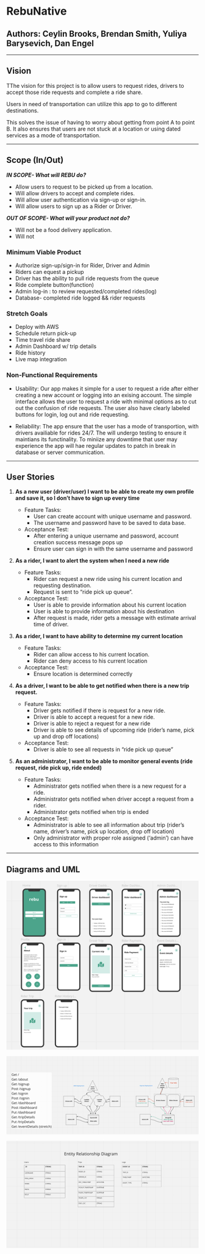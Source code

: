 # RebuNative

## Authors: Ceylin Brooks, Brendan Smith, Yuliya Barysevich, Dan Engel
___

## Vision

TThe vision for this project is to allow users to request rides, drivers to accept those ride requests and complete a ride share.

Users in need of transportation can utilize this app to go to different destinations.

This solves the issue of having to worry about getting from point A to point B. It also ensures that users are not stuck at a location or using dated services as a mode of transportation.

___

## Scope (In/Out)

***IN SCOPE- What will REBU do?***

- Allow users to request to be picked up from a location.
- Will allow drivers to accept and complete rides.
- Will allow user authentication via sign-up or sign-in.
- Will allow users to sign up as a Rider or Driver.

***OUT OF SCOPE- What will your product not do?***

- Will not be a food delivery application.
- Will not 

### Minimum Viable Product

- Authorize sign-up/sign-in for Rider, Driver and Admin
- Riders can equest a pickup
- Driver has the ability to pull ride requests from the queue
- Ride complete button(function)
- Admin log-in : to review requested/completed rides(log)
- Database- completed ride logged && rider requests

### Stretch Goals

- Deploy with AWS
- Schedule return pick-up
- Time travel ride share
- Admin Dashboard w/ trip details
- Ride history
- Live map integration

### Non-Functional Requirements

- Usability: Our app makes it simple for a user to request a ride after either creating a new account or logging into an exising account. The simple interface allows the user to request a ride with minimal options as to cut out the confusion of ride requests. The user also have clearly labeled buttons for login, log out and ride requesting.

- Reliability: The app ensure that the user has a mode of transportion, with drivers availiable for rides 24/7. The will undergo testing to ensure it maintians its functinality. To miniize any downtime that user may experience the app will hae regular updates to patch in break in database or server communication.

___

## User Stories

1. **As a new user (driver/user) I want to be able to create my own profile and save it, so I don’t have to sign up every time**
    - Feature Tasks:
      - User can create account with unique username and password.
      - The username and password have to be saved to data base.
    - Acceptance Test:
      - After entering a unique username and password, account creation success message pops up
      - Ensure user can sign in with the same username and password

2. **As a rider, I want to alert the system when I need a new ride**
    - Feature Tasks:
      - Rider can request a new ride using his current location and requesting destination.
      - Request is sent to “ride pick up queue”.
    - Acceptance Test:
      - User is able to provide information about his current location
      - User is able to provide information about his destination
      - After request is made, rider gets a message with estimate arrival time of driver.

3. **As a rider, I want to have ability to determine my current location** 
    - Feature Tasks:
      - Rider can allow access to his current location.
      - Rider can deny access to his current location 
    - Acceptance Test:
      - Ensure location is determined correctly


4. **As a driver, I want to be able to get notified when there is a new trip request.**
    - Feature Tasks:
      - Driver gets notified if there is request for a new ride.
      - Driver is able to accept a request for a new ride.
      - Driver is able to reject a request for a new ride
      - Driver is able to see details of upcoming ride (rider’s name, pick up and drop off locations)
    - Acceptance Test:
      - Driver is able to see all requests in “ride pick up queue”

5. **As an administrator, I want to be able to monitor general events (ride request, ride pick up, ride ended)**
    - Feature Tasks:
      - Administrator gets notified when there is a new request for a ride.
      - Administrator gets notified when driver accept a request from a rider.
      - Administrator gets notified when trip is ended
    - Acceptance Test:
      - Administrator is able to see all information about trip (rider’s name, driver’s name, pick up location, drop off location)
      - Only administrator with proper role assigned (‘admin’) can have access to this information 

___

## Diagrams and UML

![WireFrame](assets/rebu_wireframes.png)

![UML](assets/rebu_uml.png)

![Entity Relationship](assets/rebu_entity_relationship.png)
